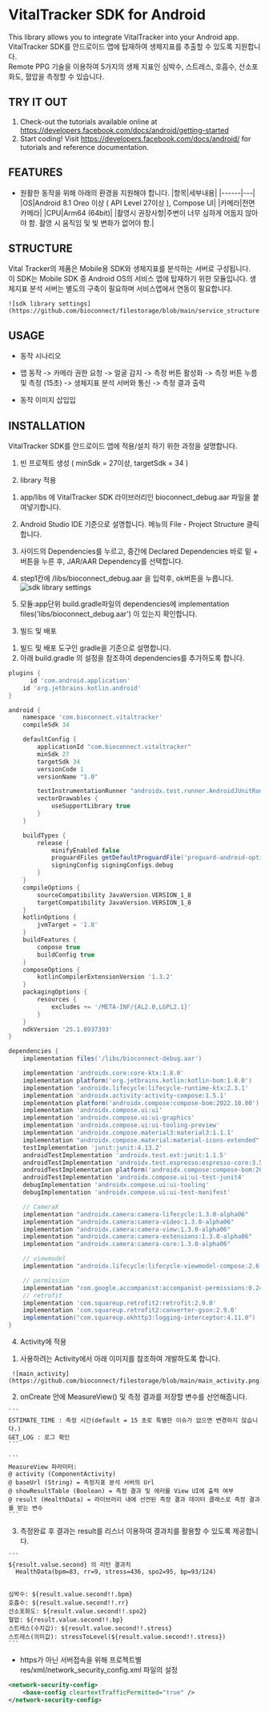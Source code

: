 VitalTracker SDK for Android
========================
This library allows you to integrate VitalTracker into your Android app.  
VitalTracker SDK를 안드로이드 앱에 탑재하여 생체지표를 추출할 수 있도록 지원합니다.  
Remote PPG 기술을 이용하여 5가지의 생체 지표인 심박수, 스트레스, 호흡수, 산소포화도, 혈압을 측정할 수 있습니다.  



TRY IT OUT
----------
1. Check-out the tutorials available online at https://developers.facebook.com/docs/android/getting-started
2. Start coding! Visit https://developers.facebook.com/docs/android/ for tutorials and reference documentation.

FEATURES
--------
* 원활한 동작을 위해 아래의 환경을 지원해야 합니다.
  |항목|세부내용|
  |------|---|
  |OS|Android 8.1 Oreo 이상 ( API Level 27이상 ), Compose UI|
  |카메라|전면카메라|
  |CPU|Arm64 (64bit)|
  |촬영시 권장사항|주변이 너무 심하게 어둡지 않아야 함. 촬영 시 움직임 및 빛 변화가 없어야 함.|


STRUCTURE
---------
Vital Tracker의 제품은 Mobile용 SDK와 생체지표를 분석하는 서버로 구성됩니다.   
이 SDK는 Mobile SDK 중 Android OS의 서비스 앱에 탑재하기 위한 모듈입니다.
생체지표 분석 서버는 별도의 구축이 필요하며 서비스앱에서 연동이 필요합니다.  

    ![sdk library settings](https://github.com/bioconnect/filestorage/blob/main/service_structure.png)
  

USAGE
-----
* 동작 시나리오  

-	앱 동작 -> 카메라 권한 요청 -> 얼굴 감지 -> 측정 버튼 활성화 -> 측정 버튼 누름 및 측정 (15초) -> 생체지표 분석 서버와 통신 -> 측정 결과 출력

* 동작 이미지 삽입입
  

INSTALLATION
------------
VitalTracker SDK를 안드로이드 앱에 적용/설치 하기 위한 과정을 설명합니다.   

1. 빈 프로젝트 생성 ( minSdk = 27이상, targetSdk = 34 )

2. library 적용
  1)	app/libs 에 VitalTracker SDK 라이브러리인 bioconnect_debug.aar 파일을 붙여넣기합니다.
  2)	Android Studio IDE 기준으로 설명합니다. 메뉴의 File - Project Structure 클릭합니다.
  3)	사이드의 Dependencies를 누르고, 중간에 Declared Dependencies 바로 밑 + 버튼을 누른 후, JAR/AAR Dependency를 선택합니다.
  4)	step1칸에 /libs/bioconnect_debug.aar 을 입력후, ok버튼을 누릅니다.    
    ![sdk library settings](https://github.com/bioconnect/filestorage/blob/main/external_lib_settings.png)
  
  5)	모듈:app단위 build.gradle파일의 dependencies에 implementation files('libs/bioconnect_debug.aar') 이 있는지 확인합니다.
     

3. 빌드 및 배포
  1) 빌드 및 배포 도구인 gradle을 기준으로 설명합니다.
  2) 아래 build.gradle 의 설정을 참조하여 dependencies를 추가하도록 합니다.
   
```gradle
plugins {
      id 'com.android.application'
    id 'org.jetbrains.kotlin.android'
}

android {
    namespace 'com.bioconnect.vitaltracker'
    compileSdk 34

    defaultConfig {
        applicationId "com.bioconnect.vitaltracker"
        minSdk 27
        targetSdk 34
        versionCode 1
        versionName "1.0"

        testInstrumentationRunner "androidx.test.runner.AndroidJUnitRunner"
        vectorDrawables {
            useSupportLibrary true
        }
    }

    buildTypes {
        release {
            minifyEnabled false
            proguardFiles getDefaultProguardFile('proguard-android-optimize.txt'), 'proguard-rules.pro'
            signingConfig signingConfigs.debug
        }
    }
    compileOptions {
        sourceCompatibility JavaVersion.VERSION_1_8
        targetCompatibility JavaVersion.VERSION_1_8
    }
    kotlinOptions {
        jvmTarget = '1.8'
    }
    buildFeatures {
        compose true
        buildConfig true
    }
    composeOptions {
        kotlinCompilerExtensionVersion '1.3.2'
    }
    packagingOptions {
        resources {
            excludes += '/META-INF/{AL2.0,LGPL2.1}'
        }
    }
    ndkVersion '25.1.8937393'
}

dependencies {
    implementation files('/libs/bioconnect-debug.aar')

    implementation 'androidx.core:core-ktx:1.8.0'
    implementation platform('org.jetbrains.kotlin:kotlin-bom:1.8.0')
    implementation 'androidx.lifecycle:lifecycle-runtime-ktx:2.3.1'
    implementation 'androidx.activity:activity-compose:1.5.1'
    implementation platform('androidx.compose:compose-bom:2022.10.00')
    implementation 'androidx.compose.ui:ui'
    implementation 'androidx.compose.ui:ui-graphics'
    implementation 'androidx.compose.ui:ui-tooling-preview'
    implementation 'androidx.compose.material3:material3:1.1.1'
    implementation "androidx.compose.material:material-icons-extended"
    testImplementation 'junit:junit:4.13.2'
    androidTestImplementation 'androidx.test.ext:junit:1.1.5'
    androidTestImplementation 'androidx.test.espresso:espresso-core:3.5.1'
    androidTestImplementation platform('androidx.compose:compose-bom:2022.10.00')
    androidTestImplementation 'androidx.compose.ui:ui-test-junit4'
    debugImplementation 'androidx.compose.ui:ui-tooling'
    debugImplementation 'androidx.compose.ui:ui-test-manifest'

    // CameraX
    implementation "androidx.camera:camera-lifecycle:1.3.0-alpha06"
    implementation "androidx.camera:camera-video:1.3.0-alpha06"
    implementation "androidx.camera:camera-view:1.3.0-alpha06"
    implementation "androidx.camera:camera-extensions:1.3.0-alpha06"
    implementation "androidx.camera:camera-core:1.3.0-alpha06"

    // viewmodel
    implementation "androidx.lifecycle:lifecycle-viewmodel-compose:2.6.1"

    // permission
    implementation "com.google.accompanist:accompanist-permissions:0.24.9-beta"
    // retrofit
    implementation 'com.squareup.retrofit2:retrofit:2.9.0'
    implementation 'com.squareup.retrofit2:converter-gson:2.9.0'
    implementation("com.squareup.okhttp3:logging-interceptor:4.11.0")
}
```



4. Activity에 적용
  1)	사용하려는 Activity에서 아래 이미지를 참조하여 개발하도록 합니다.
     
     ![main_activity](https://github.com/bioconnect/filestorage/blob/main/main_activity.png)

  2)	onCreate 안에 MeasureView() 및 측정 결과를 저장할 변수를 선언해줍니다.

    ```
    ESTIMATE_TIME : 측정 시간(default = 15 초로 특별한 이슈가 없으면 변경하지 않습니다.)
    GET_LOG : 로그 확인
    ```
    
    ``` 
    MeasureView 파라미터: 
    @ activity (ComponentActivity)
    @ baseUrl (String) = 측정지표 분석 서버의 Url 
    @ showResultTable (Boolean) = 측정 결과 및 에러를 View UI에 출력 여부
    @ result (HealthData) = 라이브러리 내에 선언된 측정 결과 데이터 클래스로 측정 결과를 받는 변수
    ```

  3) 측정완료 후 결과는 result를 리스너 이용하여 결과치를 활용할 수 있도록 제공합니다.
        
    ``` 
    ${result.value.second} 의 리턴 결과치 
      HealthData(bpm=83, rr=9, stress=436, spo2=95, bp=93/124)


    심박수: ${result.value.second!!.bpm}
    호흡수: ${result.value.second!!.rr}
    산소포화도: ${result.value.second!!.spo2}
    혈압: ${result.value.second!!.bp}
    스트레스(수치값): ${result.value.second!!.stress}
    스트레스(의미값): stressToLevel(${result.value.second!!.stress})
    ```



* https가 아닌 서버접속을 위해 프로젝트별 res/xml/network_security_config.xml 파일의 설정
```XML
<network-security-config>
    <base-config cleartextTrafficPermitted="true" />
</network-security-config>
```


